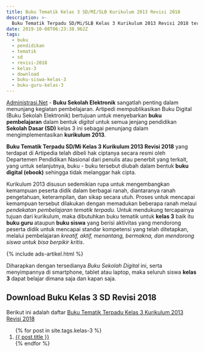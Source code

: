 ```yaml
---
title: Buku Tematik Kelas 3 SD/MI/SLB Kurikulum 2013 Revisi 2018
description: >-
  Buku Tematik Terpadu SD/Mi/SLB Kelas 3 Kurikulum 2013 Revisi 2018 terdiri dari buku guru dan buku siswa kelas 3 sd/mi/slb.
date: 2019-10-08T06:23:38.962Z
tags:
  - buku
  - pendidikan
  - tematik
  - sd
  - revisi-2018
  - kelas-3
  - download
  - buku-siswa-kelas-3
  - buku-guru-kelas-3
---
```


[Administrasi.Net](/ "Administrasi.Net") - **Buku Sekolah Elektronik** sangatlah penting dalam menunjang kegiatan pembelajaran. Artipedi mempublikasikan Buku Digital (Buku Sekolah Elektronik) bertujuan untuk menyebarkan **buku pembelajaran** dalam bentuk *digital* untuk semua jenjang pendidikan **Sekolah Dasar (SD)** kelas 3 ini sebagai penunjang dalam mengimplementasikan **kurikulum 2013**.

**Buku Tematik Terpadu SD/Mi Kelas 3 Kurikulum 2013 Revisi 2018** yang terdapat di Artipedia telah dibeli hak ciptanya secara resmi oleh Departemen Pendidikan Nasional dari penulis atau penerbit yang terkait, yang untuk selanjutnya, buku - buku tersebut diubah dalam bentuk **buku digital (ebook)** sehingga tidak melanggar hak cipta.

Kurikulum 2013 disusun sedemikian rupa untuk mengembangkan kemampuan peserta didik dalam berbagai ranah, diantaranya ranah pengetahuan, keterampilan, dan sikap secara utuh.
 Proses untuk mencapai kemampuan tersebut dilakukan dengan memadukan beberapa ranah melaui *pendekatan pembelajaran tematik terpadu*.
 Untuk mendukung tercapainya tujuan dari kurikulum, maka dibutuhkan buku tematik untuk **kelas 3** baik itu **buku guru** ataupun **buku siswa** yang berisi aktivitas yang mendorong peserta didik untuk mencapai standar kompetensi yang telah ditetapkan, melalui pembelajaran *kreatif, aktif, menantang, bermakna, dan mendorong siswa untuk bisa berpikir kritis*.

{% include ads-artikel.html %}

Diharapkan dengan tersedianya *Buku Sekolah Digital* ini, serta menyimpannya di smartphone, tablet atau laptop, maka seluruh siswa **kelas 3** dapat belajar dimana saja dan kapan saja.

## Download Buku Kelas 3 SD Revisi 2018
Berikut ini adalah daftar [Buku Tematik Terpadu Kelas 3 Kurikulum 2013 Revisi 2018](/bse/buku-tematik-sd-mi-kelas-3-kurikulum-2013 "Buku Tematik Kelas 3 SD Terpadu Kurikulum 2013 Revisi 2018")

<ol class="arti">{% for post in site.tags.kelas-3 %} 
<li class="{% if page.title == post.title %}current{% endif %}">
<a href="{{ post.url }}" title="{{ post.title }}">{{ post.title }}</a>
</li>
{% endfor %}
</ol>


